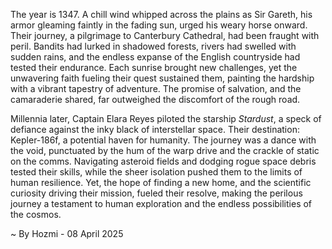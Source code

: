 
The year is 1347.  A chill wind whipped across the plains as Sir Gareth, his armor gleaming faintly in the fading sun, urged his weary horse onward.  Their journey, a pilgrimage to Canterbury Cathedral, had been fraught with peril. Bandits had lurked in shadowed forests, rivers had swelled with sudden rains, and the endless expanse of the English countryside had tested their endurance.  Each sunrise brought new challenges, yet the unwavering faith fueling their quest sustained them, painting the hardship with a vibrant tapestry of adventure.  The promise of salvation, and the camaraderie shared, far outweighed the discomfort of the rough road.


Millennia later, Captain Elara Reyes piloted the starship *Stardust*, a speck of defiance against the inky black of interstellar space.  Their destination: Kepler-186f, a potential haven for humanity.  The journey was a dance with the void, punctuated by the hum of the warp drive and the crackle of static on the comms.  Navigating asteroid fields and dodging rogue space debris tested their skills, while the sheer isolation pushed them to the limits of human resilience. Yet, the hope of finding a new home, and the scientific curiosity driving their mission, fueled their resolve, making the perilous journey a testament to human exploration and the endless possibilities of the cosmos.

~ By Hozmi - 08 April 2025
